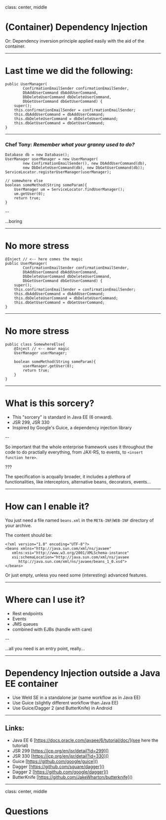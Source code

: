 class: center, middle

# (Container) Dependency Injection

Or: Dependency inversion principle applied easily with the aid of the container.

---

# Last time we did the following:

```
public UserManager(
		ConfirmationEmailSender confirmationEmailSender, 
		DbAddUserCommand dbAddUserCommand,
		DbDeleteUserCommand dbDeleteUserCommand,
		DbGetUserCommand dbGetUserCommand) {
	super();
	this.confirmationEmailSender = confirmationEmailSender;
	this.dbAddUserCommand = dbAddUserCommand;
	this.dbDeleteUserCommand = dbDeleteUserCommand;
	this.dbGetUserCommand = dbGetUserCommand;
}
```

---

### Chef Tony: _Remember what your granny used to do?_

```
Database db = new Database();
UserManager userManager = new UserManager(
		new ConfirmationEmailSender(), new DbAddUserCommand(db),
		new DbDeleteUserCommand(db), new DbGetUserCommand(db));
ServiceLocator.registerUserManager(userManager);
		
// somewhere else
boolean someMethod(String someParam){
	UserManager um = ServiceLocator.findUserManager();
	um.getUser(0);
	return true;
}

```

--

...boring

---

# No more stress 

```
@Inject // <-- here comes the magic
public UserManager(
		ConfirmationEmailSender confirmationEmailSender, 
		DbAddUserCommand dbAddUserCommand,
		DbDeleteUserCommand dbDeleteUserCommand,
		DbGetUserCommand dbGetUserCommand) {
	super();
	this.confirmationEmailSender = confirmationEmailSender;
	this.dbAddUserCommand = dbAddUserCommand;
	this.dbDeleteUserCommand = dbDeleteUserCommand;
	this.dbGetUserCommand = dbGetUserCommand;
}
```

---

# No more stress

```
public class SomewhereElse{
	@Inject // <-- moar magic
	UserManager userManager;
	
	boolean someMethod(String someParam){
		userManager.getUser(0);
		return true;
	}
}

```

---

# What is this sorcery?

- This "sorcery" is standard in Java EE (6 onward).
- JSR 299, JSR 330
- Inspired by Google's Guice, a dependency injection library

--

So important that the whole enterprise framework uses it throughout the code to do practially everything, from JAX-RS, to events, to `<insert function here>`.   

???

The specification is acqually broader, it includes a plethora of functionalities, like interceptors, alternative beans, decorators, events...

---

# How can I enable it?

You just need a file named `beans.xml` in the `META-INF`/`WEB-INF` directory of your archive.

The content should be:

```
<?xml version="1.0" encoding="UTF-8"?>
<beans xmlns="http://java.sun.com/xml/ns/javaee"
   xmlns:xsi="http://www.w3.org/2001/XMLSchema-instance"
   xsi:schemaLocation="http://java.sun.com/xml/ns/javaee
      http://java.sun.com/xml/ns/javaee/beans_1_0.xsd">
</beans>
``` 

Or just empty, unless you need some (interesting) advanced features.

---

# Where can I use it?

- Rest endpoints
- Events 
- JMS queues
- combined with EJBs (handle with care)

--

...all you need is an entry point, really...

---

# Dependency Injection outside a Java EE container

- Use Weld SE in a standalone jar (same workflow as in Java EE)
- Use Guice (slightly different workflow than Java EE)
- Use Guice/Dagger 2 (and ButterKnife) in Android

---

## Links:

* Java EE 6 [https://docs.oracle.com/javaee/6/tutorial/doc/](see here the tutorial)
* JSR 299 [https://jcp.org/en/jsr/detail?id=299]()
* JSR 330 [https://jcp.org/en/jsr/detail?id=330]()
* Guice [https://github.com/google/guice]()
* Dagger [https://github.com/square/dagger]()
* Dagger 2 [https://github.com/google/dagger]()
* ButterKnife [https://github.com/JakeWharton/butterknife]()

---

class: center, middle

# Questions
